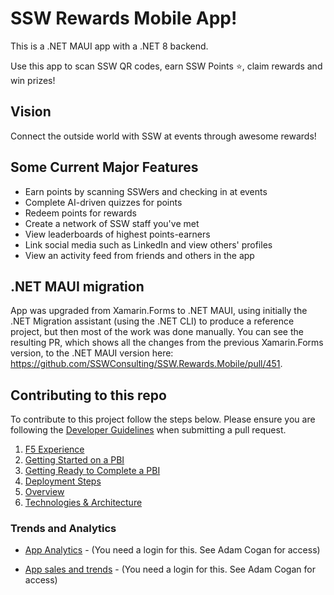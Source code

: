 # SSW Rewards Mobile App!

This is a .NET MAUI app with a .NET 8 backend.

Use this app to scan SSW QR codes, earn SSW Points ⭐, claim rewards and win prizes!

## Vision
Connect the outside world with SSW at events through awesome rewards!

## Some Current Major Features
- Earn points by scanning SSWers and checking in at events
- Complete AI-driven quizzes for points
- Redeem points for rewards
- Create a network of SSW staff you've met
- View leaderboards of highest points-earners
- Link social media such as LinkedIn and view others' profiles
- View an activity feed from friends and others in the app

## .NET MAUI migration
App was upgraded from Xamarin.Forms to .NET MAUI, using initially the .NET Migration assistant (using the .NET CLI) to produce a reference project, but then most of the work was done manually. You can see the resulting PR, which shows all the changes from the previous Xamarin.Forms version, to the .NET MAUI version here: https://github.com/SSWConsulting/SSW.Rewards.Mobile/pull/451.

## Contributing to this repo

To contribute to this project follow the steps below.
Please ensure you are following the [Developer Guidelines](https://github.com/SSWConsulting/SSW.Consulting/blob/master/Docs/Developer_Guidelines.MD) when submitting a pull request.

1. [F5 Experience](_docs/Instructions-Compile.md)
2. [Getting Started on a PBI](_docs/Definition-of-Ready.md)
3. [Getting Ready to Complete a PBI](_docs/Definition-of-Done.md)
4. [Deployment Steps](_docs/Instructions-Deployment.md)
5. [Overview](_docs/Business.md)
6. [Technologies & Architecture](_docs/Technologies-and-Architecture.md)

### Trends and Analytics

- [App Analytics](https://analytics.itunes.apple.com/#/overview?app=1482994853&interval=r&datesel=d7&pmeasure=units&smeasure=units&tmeasure=units) - (You need a login for this. See Adam Cogan for access)

- [App sales and trends](https://reportingitc2.apple.com/insights?pageid=8) - (You need a login for this. See Adam Cogan for access)
